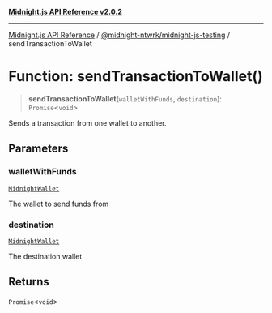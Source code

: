 [**Midnight.js API Reference v2.0.2**](../../../README.md)

***

[Midnight.js API Reference](../../../packages.md) / [@midnight-ntwrk/midnight-js-testing](../README.md) / sendTransactionToWallet

# Function: sendTransactionToWallet()

> **sendTransactionToWallet**(`walletWithFunds`, `destination`): `Promise`\<`void`\>

Sends a transaction from one wallet to another.

## Parameters

### walletWithFunds

[`MidnightWallet`](../type-aliases/MidnightWallet.md)

The wallet to send funds from

### destination

[`MidnightWallet`](../type-aliases/MidnightWallet.md)

The destination wallet

## Returns

`Promise`\<`void`\>

